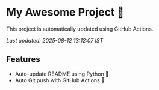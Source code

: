 # My Awesome Project 🚀

This project is automatically updated using GitHub Actions.

_Last updated: 2025-08-12 13:12:07 IST_

## Features
- Auto-update README using Python 🐍
- Auto Git push with GitHub Actions 🤖
